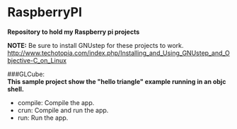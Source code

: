 RaspberryPI
===========

**Repository to hold my Raspberry pi projects**

**NOTE:** Be sure to install GNUstep for these projects to work.
http://www.techotopia.com/index.php/Installing_and_Using_GNUstep_and_Objective-C_on_Linux

###GLCube:  
**This sample project show the "hello triangle" example running in an objc shell.**  
  * compile: Compile the app.  
  * crun: Compile and run the app.  
  * run: Run the app.  

